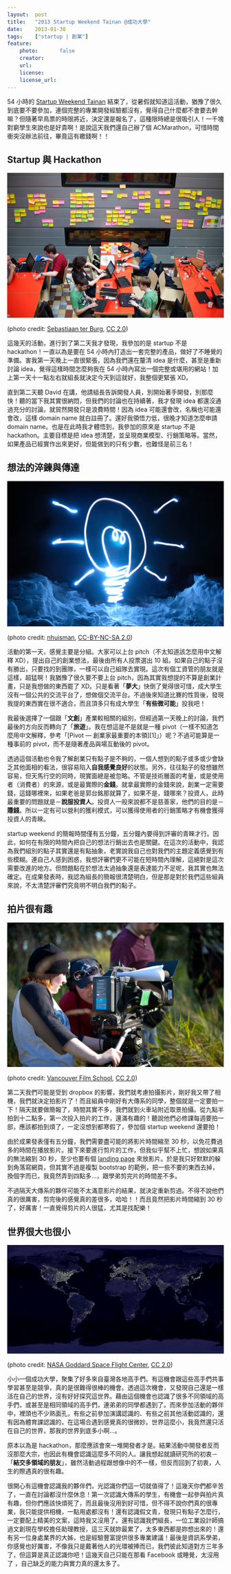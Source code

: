 ```yaml
---
layout:  post
title:   "2013 Startup Weekend Tainan @成功大學"
date:    2013-01-30
tags:    ["startup | 創業"]
feature:
    photo:       false
    creator:     
    url:         
    license:     
    license_url: 
---
```



54 小時的 [Startup Weekend Tainan](http://tainan.startupweekend.org/) 結束了，從暑假就知道這活動，猶豫了很久到底要不要參加，連個完整的專業開發經驗都沒有，覺得自己什麼都不會要去幹嘛？但隨著早鳥票的時限將近，決定還是報名了，這種限時總是很吸引人！一千塊對窮學生來說也是好貴啊！是說這天我們還自己辦了個 ACMarathon，可惜時間衝突沒辦法前往，畢竟這有繳錢啊！！


## Startup 與 Hackathon

![startup 與 hackathon](https://raw.githubusercontent.com/KuoE0/blog-assets/master/content-photos/2013-01-30-2013-startup-weekend-tainan-at-ncku-1.jpg)

(photo credit: [Sebastiaan ter Burg](https://www.flickr.com/photos/ter-burg/8812567121), [CC 2.0](https://creativecommons.org/licenses/by/2.0/))

這幾天的活動，進行到了第二天我才發現，我參加的是 startup 不是 hackathon！一直以為是要在 54 小時內打造出一套完整的產品，做好了不睡覺的準備。害我第一天晚上一直很緊張，因為我們還在釐清 idea 是什麼，甚至是重新討論 idea，覺得這樣時間怎麼夠我在 54 小時內寫出一個完整或堪用的網站！加上第一天十一點左右就組長就決定今天到這就好，我整個更緊張 XD。

直到第二天聽 David 在講，他請組長告訴開發人員，別開始著手開發，別那麼快！聽的當下我其實很納悶，但我們的討論也在持續著，我才發現 idea 都還沒通過充分的討論，就貿然開發只是浪費時間！因為 idea 可能還會改，名稱也可能還會改，這樣 domain name 就白註冊了。還好我領悟力低，很晚才知道怎麼申請 domain name。也是在此時我才體悟到，我參加的原來是 startup 不是 hackathon。主要目標是把 idea 想清楚，並呈現商業模型、行銷策略等。當然，如果產品已經實作出來更好，但能做到的只有少數，也難怪是前三名！


## 想法的淬鍊與傳達

![想法的淬鍊與傳達](https://raw.githubusercontent.com/KuoE0/blog-assets/master/content-photos/2013-01-30-2013-startup-weekend-tainan-at-ncku-2.jpg)

(photo credit: [nhuisman](https://www.flickr.com/photos/nhuisman/3168683736/), [CC-BY-NC-SA 2.0](https://creativecommons.org/licenses/by-nc-sa/2.0/))

活動的第一天，感覺主要是分組。大家可以上台 pitch（不太知道該怎麼用中文解釋 XD），提出自己的創業想法，最後由所有人投票選出 10 組。如果自己的點子沒有勝出，只要找的到團隊，一樣可以自己組隊去實現。這次有個工資管的朋友就是這樣，超猛啊！我猶豫了很久要不要上台 pitch，因為其實我想提的不算是創業計畫，只是我想做的東西罷了 XD。只是看著「**夢大**」快倒了覺得很可惜，成大學生沒有一個公共的交流平台了，想做個交流平台。不過後來知道比賽的性質後，發現我提的東西實在很不適合，而且頂多只有成大學生「**有些微可能**」投我吧！

我最後選擇了一個跟「**文創**」產業較相關的組別，但經過第一天晚上的討論，我們最後的方向反而轉向了「**旅遊**」。我在想這是不是就是一種 pivot（一樣不知道怎麼用中文解釋，參考「[Pivot — 創業家最重要的本領][1]」）呢？不過可能算是一種事前的 pivot，而不是隨著產品與場互動後的 pivot。

透過這個活動也令我了解創業只有點子是不夠的，一個人想到的點子或多或少會缺乏其他面相的看法，很容易陷入**自我感覺良好**的狀態。另外，往往點子的發想雖然容易，但天馬行空的同時，現實面總是被忽略。不管是技術層面的考量，或是使用者（消費者）的來源，或是最實際的**金錢**。就拿最實際的金錢來說，創業一定需要錢，這錢哪裡來，如果老爸是郭台銘那就算了，如果不是，錢哪來？投資人，此時最重要的問題就是－**說服投資人**。投資人一般來說都不是慈善家，他們的目的是－**賺錢**。所以一定有可以營利的獲利模式，可以獲得使用者的行銷策略才有機會獲得投資人的青睞。

startup weekend 的簡報時間僅有五分鐘，五分鐘內要得到評審的青睞才行。因此，如何在有限的時間內把自己的想法行銷出去也是關鍵。在這次的活動中，我認為我們組別的點子其實還是有點抽象，老實說我自己也對我們的主題定義感覺到有些模糊。連自己人感到困惑，我想評審們更不可能在短時間內理解，這絕對是這次需要改進的地方。但問題點在於想法太過抽象還是表達能力不足呢，我其實也無法確定。在成果發表時，我認為組長的簡報很清楚明白，但是那是對於我們這些組員來說，不太清楚評審們究竟明不明白我們的點子。


## 拍片很有趣

![拍片很有趣](https://raw.githubusercontent.com/KuoE0/blog-assets/master/content-photos/2013-01-30-2013-startup-weekend-tainan-at-ncku-3.jpg)

(photo credit: [Vancouver Film School](https://www.flickr.com/photos/vancouverfilmschool/5143588760), [CC 2.0](https://creativecommons.org/licenses/by/2.0/))

第二天我們可能是受到 dropbox 的影響，我們就考慮拍攝影片，剛好我又帶了相機，我們就決定拍影片了！而且組員中剛好有大傳系的同學，整個就是一定要拍一下！隔天就要做簡報了，時間其實不多，我們就到火車站附近取景拍攝。從九點半拍到十二點多，第一次投入拍片的工作，還滿有趣的！聽說他們必修課每週要拍一部，應該都拍到煩了，一定沒想到都寒假了，參加個 startup weekend 還要拍！

由於成果發表僅有五分鐘，我們需要盡可能的將影片時間縮至 30 秒，以免花費過多的時間在播放影片。接下來要進行剪片的工作，但我似乎幫不上忙，想說如果真的無法縮到 30 秒，至少也要有個 [landing page](http://feelingtrip.co) 來放影片。於是我只好默默的躲到角落寫網頁，但其實不過是複製 bootstrap 的範例，把一些不要的東西去掉，換個字而已，我竟然弄到四點多…，跟學弟剪完片的時間差不多。

不過隔天大傳系的夥伴可能不太滿意影片的結果，就決定重新剪過。不得不說他們真的很厲害，剪完後的感覺真的差很多，哈哈！！而且竟然把影片時間縮到 30 秒了，好厲害！一直覺得剪片的人很猛，尤其是找配樂！


## 世界很大也很小

![世界很大也很小](https://raw.githubusercontent.com/KuoE0/blog-assets/master/content-photos/2013-01-30-2013-startup-weekend-tainan-at-ncku-4.jpg)

(photo credit: [NASA Goddard Space Flight Center](https://www.flickr.com/photos/gsfc/4387582220), [CC 2.0](https://creativecommons.org/licenses/by/2.0/))

小小一個成功大學，聚集了好多來自臺灣各地高手們。有這機會跟這些高手們共事學習甚至是競爭，真的是很難得很棒的機會。透過這次機會，又發現自己還是一樣活在自己的世界，沒有好好探究這世界。藉由這個機會也認識了很多不同領域的高手們，或甚至是相同領域的高手們，連弟弟的同學都遇到了。而來參加活動的夥伴中，裡頭也不少熟面孔，有些之前參加演講認識的、有些之前其他活動認識的，還有因為體育課認識的，在這場合遇到感覺真的很微妙。世界這麼小，我竟然還只活在自己的世界，那我的世界到底多小啊…。

原本以為是 hackathon，那麼應該會來一堆開發者才是。結果活動中開發者反而沒那麼大宗，也因此有機會認識這麼多不同的人。讓我想起就讀研究所的初衷－「**結交多領域的朋友**」，雖然活動過程跟想像中的不一樣，但反而回到了初衷，人生的際遇真的很有趣。

很開心有這機會認識我的夥伴們，光認識你們這一切就值得了！這幾天你們都辛苦了，一直在討論都沒什麼休息！第一次認識大傳系的學生，有機會一起參與拍片真有趣，但你們應該快煩死了，而且最後沒用到好可惜，但不得不說你們真的很專業，我只能提供相機，一點用處都沒有！還有認識假文青，發現只有點子怎麼行，一定要配上精美的文案，這時我又沒用了。還有認識我們組長，一位工業設計師搞過文創現在學校擔任助理教授，這三天就妳最累了，太多東西都是妳想出來的！還有另一位身處業界的大姊，也是經驗豐富提供很多專業建議！最後是資訊系學弟，你感覺也好厲害，不像我只是戴著他人的光環被捧而已，我們彼此知道對方三年多了，但這算是真正認識你吧！這幾天自己只能在那看 Facebook 或睡覺，太沒用了 ，自己缺乏的能力與實力真的還太多了。
